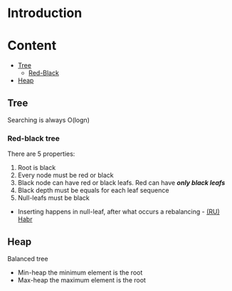 # Introduction

# Content
- [Tree](#tree)
  - [Red-Black](#red-black-tree)
- [Heap](#heap)


## Tree
Searching is always O(logn)
### Red-black tree
There are 5 properties:
1. Root is black
2. Every node must be red or black
3. Black node can have red or black leafs. Red can have ***only black leafs***
4. Black depth must be equals for each leaf sequence
5. Null-leafs must be black

- Inserting happens in null-leaf, after what occurs a rebalancing - [(RU) Habr](https://habr.com/ru/post/330644/)

## Heap
Balanced tree
- Min-heap the minimum element is the root
- Max-heap the maximum element is the root
